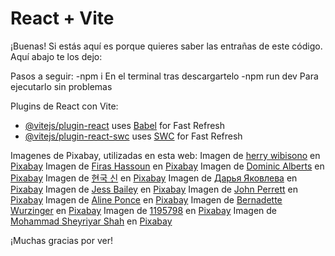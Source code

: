 # React + Vite

¡Buenas! Si estás aquí es porque quieres saber las entrañas de este código. Aquí abajo te los dejo:

Pasos a seguir:
-npm i
En el terminal tras descargartelo
-npm run dev
Para ejecutarlo sin problemas

Plugins de React con Vite:

- [@vitejs/plugin-react](https://github.com/vitejs/vite-plugin-react/blob/main/packages/plugin-react/README.md) uses [Babel](https://babeljs.io/) for Fast Refresh
- [@vitejs/plugin-react-swc](https://github.com/vitejs/vite-plugin-react-swc) uses [SWC](https://swc.rs/) for Fast Refresh

Imagenes de Pixabay, utilizadas en esta web:
Imagen de <a href="https://pixabay.com/es/users/herryway-29985/?utm_source=link-attribution&utm_medium=referral&utm_campaign=image&utm_content=101636">herry wibisono</a> en <a href="https://pixabay.com/es//?utm_source=link-attribution&utm_medium=referral&utm_campaign=image&utm_content=101636">Pixabay</a>
Imagen de <a href="https://pixabay.com/es/users/luckyhand2010-16493906/?utm_source=link-attribution&utm_medium=referral&utm_campaign=image&utm_content=5158702">Firas Hassoun</a> en <a href="https://pixabay.com/es//?utm_source=link-attribution&utm_medium=referral&utm_campaign=image&utm_content=5158702">Pixabay</a>
Imagen de <a href="https://pixabay.com/es/users/dompixabay-5302478/?utm_source=link-attribution&utm_medium=referral&utm_campaign=image&utm_content=2313462">Dominic Alberts</a> en <a href="https://pixabay.com/es//?utm_source=link-attribution&utm_medium=referral&utm_campaign=image&utm_content=2313462">Pixabay</a>
Imagen de <a href="https://pixabay.com/es/users/photowill-3967087/?utm_source=link-attribution&utm_medium=referral&utm_campaign=image&utm_content=4077817">현국 신</a> en <a href="https://pixabay.com/es//?utm_source=link-attribution&utm_medium=referral&utm_campaign=image&utm_content=4077817">Pixabay</a>
Imagen de <a href="https://pixabay.com/es/users/daria-yakovleva-3938704/?utm_source=link-attribution&utm_medium=referral&utm_campaign=image&utm_content=1971549">Дарья Яковлева</a> en <a href="https://pixabay.com/es//?utm_source=link-attribution&utm_medium=referral&utm_campaign=image&utm_content=1971549">Pixabay</a>
Imagen de <a href="https://pixabay.com/es/users/jessbaileydesign-7369896/?utm_source=link-attribution&utm_medium=referral&utm_campaign=image&utm_content=3127014">Jess Bailey</a> en <a href="https://pixabay.com/es//?utm_source=link-attribution&utm_medium=referral&utm_campaign=image&utm_content=3127014">Pixabay</a>
Imagen de <a href="https://pixabay.com/es/users/johnrp-1587831/?utm_source=link-attribution&utm_medium=referral&utm_campaign=image&utm_content=1379180">John Perrett</a> en <a href="https://pixabay.com/es//?utm_source=link-attribution&utm_medium=referral&utm_campaign=image&utm_content=1379180">Pixabay</a>
Imagen de <a href="https://pixabay.com/es/users/ponce_photography-2473530/?utm_source=link-attribution&utm_medium=referral&utm_campaign=image&utm_content=1470226">Aline Ponce</a> en <a href="https://pixabay.com/es//?utm_source=link-attribution&utm_medium=referral&utm_campaign=image&utm_content=1470226">Pixabay</a>
Imagen de <a href="https://pixabay.com/es/users/einladung_zum_essen-3625323/?utm_source=link-attribution&utm_medium=referral&utm_campaign=image&utm_content=2258062">Bernadette Wurzinger</a> en <a href="https://pixabay.com/es//?utm_source=link-attribution&utm_medium=referral&utm_campaign=image&utm_content=2258062">Pixabay</a>
Imagen de <a href="https://pixabay.com/es/users/1195798-1195798/?utm_source=link-attribution&utm_medium=referral&utm_campaign=image&utm_content=2193537">1195798</a> en <a href="https://pixabay.com/es//?utm_source=link-attribution&utm_medium=referral&utm_campaign=image&utm_content=2193537">Pixabay</a>
Imagen de <a href="https://pixabay.com/es/users/shah_graphics99-28959556/?utm_source=link-attribution&utm_medium=referral&utm_campaign=image&utm_content=7423549">Mohammad Sheyriyar Shah</a> en <a href="https://pixabay.com/es//?utm_source=link-attribution&utm_medium=referral&utm_campaign=image&utm_content=7423549">Pixabay</a>

¡Muchas gracias por ver!
